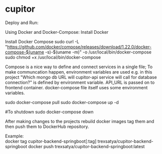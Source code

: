 # cupitor

Deploy and Run:

Using Docker and Docker-Compose:
  Install Docker
  
  Install Docker Compose
  sudo curl -L "https://github.com/docker/compose/releases/download/1.22.0/docker-compose-$(uname -s)-$(uname -m)" -o /usr/local/bin/docker-compose
  sudo chmod +x /usr/local/bin/docker-compose
  
  Compose is a nice way to define and connect services in a single file; To make communcation happen, environment variables are used e.g. in this project "Which mongo db URL will cupitor-api service will call for database connection?" is defined by environment variable.
  API_URL is passed on to frontend container. docker-compose file itself uses some environment variables.

sudo docker-compose pull
sudo <env variables> docker-compose up -d

#To shutdown
sudo docker-compose down


After making changes to the projects rebuild docker images tag them and then push them to DockerHub repository.

Example:<br>
docker tag cupitor-backend-springboot[:tag] trexsatya/cupitor-backend-springboot
docker push trexsatya/cupitor-backend-springboot:latest

